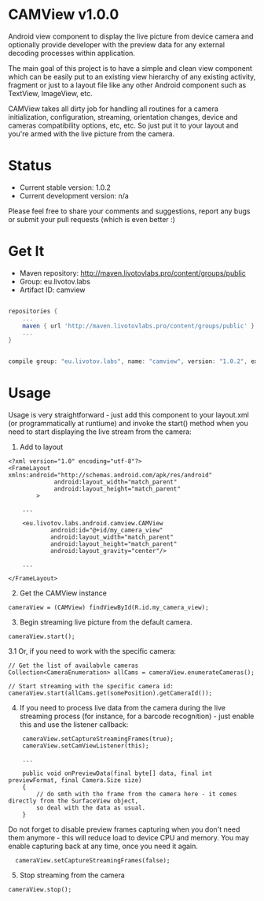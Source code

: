 CAMView v1.0.0
=======

 Android view component to display the live picture from device camera and optionally provide developer with the 
 preview data for any external decoding processes within application.

 The main goal of this project is to have a simple and clean view component which can be easily put to an existing
 view hierarchy of any existing activity, fragment or just to a layout file like any other Android component such as
 TextView, ImageView, etc. 
 
 CAMView takes all dirty job for handling all routines for a camera initialization, configuration, streaming, 
 orientation changes, device and cameras compatibility options, etc, etc. So just put it to your layout and you're armed
 with the live picture from the camera.


Status
======

- Current stable version: 1.0.2
- Current development version: n/a

 Please feel free to share your comments and suggestions, report any bugs or submit your pull requests 
 (which is even better :)


Get It
======

- Maven repository: http://maven.livotovlabs.pro/content/groups/public
- Group: eu.livotov.labs
- Artifact ID: camview

```groovy

repositories {
    ...
    maven { url 'http://maven.livotovlabs.pro/content/groups/public' }
    ...
}


compile group: "eu.livotov.labs", name: "camview", version: "1.0.2", ext: "aar"

```

Usage
=====
          
 Usage is very straightforward - just add this component to your layout.xml (or programmatically at runtiume)
 and invoke the start() method when you need to start displaying the live stream from the camera:


 1. Add to layout

 ```
 <?xml version="1.0" encoding="utf-8"?>
 <FrameLayout xmlns:android="http://schemas.android.com/apk/res/android"
              android:layout_width="match_parent"
              android:layout_height="match_parent"
         >

     ...

     <eu.livotov.labs.android.camview.CAMView
             android:id="@+id/my_camera_view"
             android:layout_width="match_parent"
             android:layout_height="match_parent"
             android:layout_gravity="center"/>

     ...

 </FrameLayout>
 ```


 2. Get the CAMView instance

 ```
 cameraView = (CAMView) findViewById(R.id.my_camera_view);
 ```


 3. Begin streaming live picture from the default camera.

 ```
 cameraView.start();
 ```


 3.1 Or, if you need to work with the specific camera:

 ```
 // Get the list of availabvle cameras
 Collection<CameraEnumeration> allCams = cameraView.enumerateCameras();

 // Start streaming with the specific camera id:
 cameraView.start(allCams.get(somePosition).getCameraId());
 ```


 4. If you need to process live data from the camera during the live streaming process (for instance, 
    for a barcode recognition) - just enable this and use the listener callback:

 ```
     cameraView.setCaptureStreamingFrames(true);
     cameraView.setCamViewListener(this);
     
     ... 
     
     public void onPreviewData(final byte[] data, final int previewFormat, final Camera.Size size)
     {
         // do smth with the frame from the camera here - it comes directly from the SurfaceView object,
         so deal with the data as usual.
     }
 ```
   Do not forget to disable preview frames capturing when you don't need them anymore - this will reduce load
   to device CPU and memory. You may enable capturing back at any time, once you need it again.
   
 ```
   cameraView.setCaptureStreamingFrames(false);
 ```  


 5. Stop streaming from the camera

 ```
 cameraView.stop();
 ```
